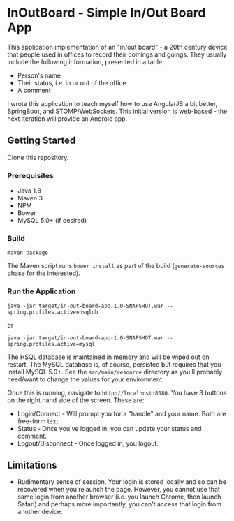# InOutBoard - Simple In/Out Board App

This application implementation of an "in/out board" - a 20th century device that people used in offices to record
their comings and goings. They usually include the following information, presented in a table:
* Person's name
* Their status, i.e. in or out of the office
* A comment

I wrote this application to teach myself how to use AngularJS a bit better, SpringBoot, and STOMP/WebSockets.
This initial version is web-based - the next iteration will provide an Android app.

## Getting Started

Clone this repository.

### Prerequisites

* Java 1.8
* Maven 3
* NPM
* Bower
* MySQL 5.0+ (if desired)

### Build
`maven package`

The Maven script runs `bower install` as part of the build (`generate-sources` phase for the interested).

### Run the Application

`java -jar target/in-out-board-app-1.0-SNAPSHOT.war --spring.profiles.active=hsqldb`

or

`java -jar target/in-out-board-app-1.0-SNAPSHOT.war --spring.profiles.active=mysql`

The HSQL database is maintained in memory and will be wiped out on restart.  The MySQL database is, of course,
persisted but requires that you install MySQL 5.0+.  See the `src/main/resource` directory as you'll probably
need/want to change the values for your environment.

Once this is running, navigate to `http://localhost:8080`.  You have 3 buttons on the right hand side of
the screen.  These are:

* Login/Connect - Will prompt you for a "handle" and your name.  Both are free-form text.
* Status - Once you've logged in, you can update your status and comment.
* Logout/Disconnect - Once logged in, you logout.

## Limitations
* Rudimentary sense of session.  Your login is stored locally and so can be recovered when you relaunch the page.  However, you cannot
use that same login from another browser (i.e. you launch Chrome, then launch Safari) and perhaps more importantly, you can't access
that login from another device.
